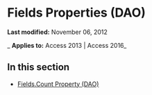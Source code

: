 
# Fields Properties (DAO)

 **Last modified:** November 06, 2012

 _ **Applies to:** Access 2013 | Access 2016_

## In this section


- [Fields.Count Property (DAO)](574de1db-2640-159b-7756-28c37acc9f83.md)
    
